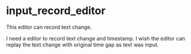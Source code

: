 # input_record_editor
This editor can record text change.

I need a editor to record text change and timestamp.
I wish the editor can replay the text change with original time gap as text was input.
